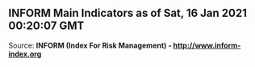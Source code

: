 ## INFORM Main Indicators as of Sat, 16 Jan 2021 00:20:07 GMT

Source: **INFORM (Index For Risk Management) - http://www.inform-index.org**